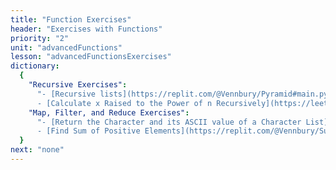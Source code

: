 ```yaml
---
title: "Function Exercises"
header: "Exercises with Functions"
priority: "2"
unit: "advancedFunctions"
lesson: "advancedFunctionsExercises"
dictionary:
  {
    "Recursive Exercises":
      "- [Recursive lists](https://replit.com/@Vennbury/Pyramid#main.py)\n
      - [Calculate x Raised to the Power of n Recursively](https://leetcode.com/problems/powx-n/description/)",
    "Map, Filter, and Reduce Exercises":
      "- [Return the Character and its ASCII value of a Character List](https://replit.com/@Vennbury/letterASCIIMap#main.py)\n
      - [Find Sum of Positive Elements](https://replit.com/@Vennbury/SumPositiveElements#main.py)",
  }
next: "none"
---
```

